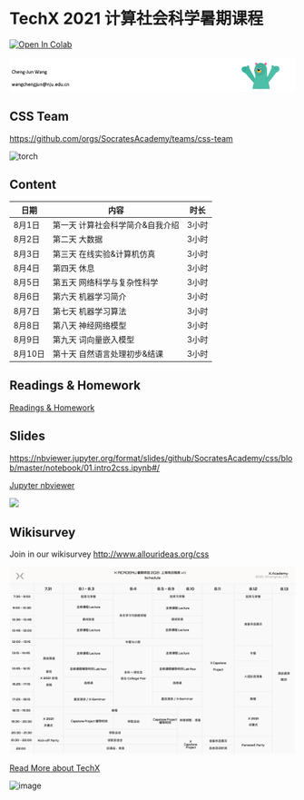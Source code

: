 # TechX 2021 计算社会科学暑期课程

[![Open In Colab](https://colab.research.google.com/assets/colab-badge.svg)](https://colab.research.google.com/github/SocratesAcademy/css/blob/master/notebook/01.content.ipynb)

![](./assets/chengjun.png)


## CSS Team

https://github.com/orgs/SocratesAcademy/teams/css-team


![torch](/assets/torch.gif)

## Content


| 日期     | 内容                                    | 时长   |
| -------- | --------------------------------------- | ------ |
| 8月1日  | 第一天 计算社会科学简介&自我介绍   | 3小时  |
| 8月2日 | 第二天 大数据        | 3小时  |
| 8月3日  | 第三天 在线实验&计算机仿真 | 3小时  |
| 8月4日 | 第四天 休息       | 3小时  |
| 8月5日  | 第五天 网络科学与复杂性科学 | 3小时  |
| 8月6日 | 第六天 机器学习简介   | 3小时  |
| 8月7日 | 第七天 机器学习算法    | 3小时 |
| 8月8日 | 第八天 神经网络模型      | 3小时 |
| 8月9日 | 第九天 词向量嵌入模型  | 3小时 |
| 8月10日 | 第十天 自然语言处理初步&结课       | 3小时  |

<!-- #region -->

## Readings & Homework

[Readings & Homework](https://shimo.im/docs/98CYHd9wH8gGGVVJ)

## Slides

https://nbviewer.jupyter.org/format/slides/github/SocratesAcademy/css/blob/master/notebook/01.intro2css.ipynb#/

[Jupyter nbviewer](https://nbviewer.jupyter.org/github/SocratesAcademy/css/tree/master/notebook/)

<div><img src=/assets/nav_logo.svg width = 200px></div>

## Wikisurvey

Join in our wikisurvey http://www.allourideas.org/css

![ask](2021.jpg)

[Read More about TechX](https://mp.weixin.qq.com/s/vI2A2Br9qRZYGjkgkng0GA)

![image](https://user-images.githubusercontent.com/543384/126108987-92c541d0-4242-49f6-9423-549bc65582a9.png)

<!-- #endregion -->
